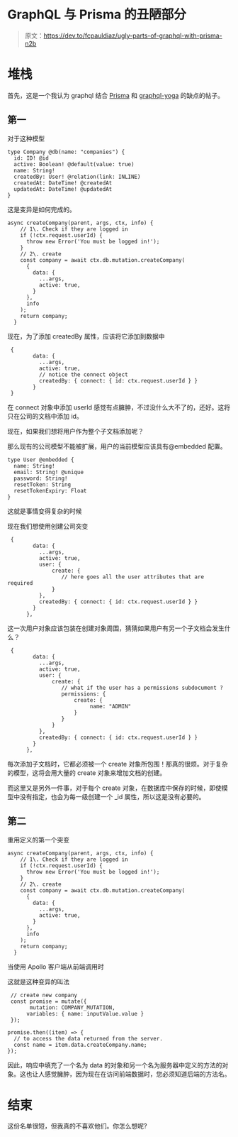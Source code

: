 # GraphQL 与 Prisma 的丑陋部分

> 原文：<https://dev.to/fcpauldiaz/ugly-parts-of-graphql-with-prisma-n2b>

# 堆栈

首先，这是一个我认为 graphql 结合 [Prisma](https://prisma.io) 和 [graphql-yoga](https://github.com/prisma/graphql-yoga) 的缺点的帖子。

## 第一

对于这种模型

```
type Company @db(name: "companies") {
  id: ID! @id
  active: Boolean! @default(value: true)
  name: String!
  createdBy: User! @relation(link: INLINE)
  createdAt: DateTime! @createdAt
  updatedAt: DateTime! @updatedAt
} 
```

这是变异是如何完成的。

```
async createCompany(parent, args, ctx, info) {
    // 1\. Check if they are logged in
    if (!ctx.request.userId) {
      throw new Error('You must be logged in!');
    }
    // 2\. create
    const company = await ctx.db.mutation.createCompany(
      {
        data: {
          ...args,
          active: true,
        }
      },
      info
    );
    return company;
  } 
```

现在，为了添加 createdBy 属性，应该将它添加到数据中

```
 {
        data: {
          ...args,
          active: true,
          // notice the connect object
          createdBy: { connect: { id: ctx.request.userId } }
        }
 } 
```

在 connect 对象中添加 userId 感觉有点臃肿，不过没什么大不了的，还好。这将只在公司的文档中添加 id。

现在，如果我们想将用户作为整个子文档添加呢？

那么现有的公司模型不能被扩展，用户的当前模型应该具有@embedded 配置。

```
type User @embedded {
  name: String!
  email: String! @unique
  password: String!
  resetToken: String
  resetTokenExpiry: Float
} 
```

这就是事情变得复杂的时候

现在我们想使用创建公司突变

```
 {
        data: {
          ...args,
          active: true,
          user: {
              create: {
                 // here goes all the user attributes that are required
              }
          },
          createdBy: { connect: { id: ctx.request.userId } }
        }
      }, 
```

这一次用户对象应该包装在创建对象周围，猜猜如果用户有另一个子文档会发生什么？

```
 {
        data: {
          ...args,
          active: true,
          user: {
              create: {
                 // what if the user has a permissions subdocument ?
                 permissions: {
                     create: {
                          name: "ADMIN"
                     }
                 }
              }
          },
          createdBy: { connect: { id: ctx.request.userId } }
        }
      }, 
```

每次添加子文档时，它都必须被一个 create 对象所包围！那真的很烦。对于复杂的模型，这将会用大量的 create 对象来增加文档的创建。

而这里又是另外一件事，对于每个 create 对象，在数据库中保存的时候，即使模型中没有指定，也会为每一级创建一个 _id 属性，所以这是没有必要的。

## 第二

重用定义的第一个突变

```
async createCompany(parent, args, ctx, info) {
    // 1\. Check if they are logged in
    if (!ctx.request.userId) {
      throw new Error('You must be logged in!');
    }
    // 2\. create
    const company = await ctx.db.mutation.createCompany(
      {
        data: {
          ...args,
          active: true,
        }
      },
      info
    );
    return company;
  } 
```

当使用 Apollo 客户端从前端调用时

这就是这种变异的叫法

```
 // create new company
 const promise = mutate({
       mutation: COMPANY_MUTATION,
      variables: { name: inputValue.value }
 });

promise.then((item) => {
  // to access the data returned from the server.
  const name = item.data.createCompany.name;
}); 
```

因此，响应中填充了一个名为 data 的对象和另一个名为服务器中定义的方法的对象。这也让人感觉臃肿，因为现在在访问前端数据时，您必须知道后端的方法名。

# 结束

这份名单很短，但我真的不喜欢他们。你怎么想呢?